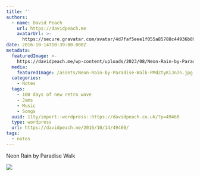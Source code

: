```yaml
---
title: ''
authors:
  - name: David Peach
    url: https://davidpeach.me
    avatarUrl: >-
      https://secure.gravatar.com/avatar/4d7faf5eee1f055a85788c44936b8995eaab6dfb004e7854ec747ccb272e91ee?s=96&d=mm&r=g
date: 2016-10-14T10:39:00.000Z
metadata:
  featuredImage: >-
    https://davidpeach.me/wp-content/uploads/2023/08/Neon-Rain-by-Paradise-Walk.jpg
  media:
    featuredImage: /assets/Neon-Rain-by-Paradise-Walk-PMdZtyKiJn7n.jpg
  categories:
    - Notes
  tags:
    - 100 days of new retro wave
    - Jams
    - Music
    - Songs
  uuid: 11ty/import::wordpress::https://davidpeach.co.uk/?p=49460
  type: wordpress
  url: https://davidpeach.me/2016/10/14/49460/
tags:
  - notes
---
```

Neon Rain by Paradise Walk

[![](/assets/Neon-Rain-by-Paradise-Walk-768-eoRco1FZA0Qf.jpg)](/assets/Neon-Rain-by-Paradise-Walk-768-eoRco1FZA0Qf.jpg)